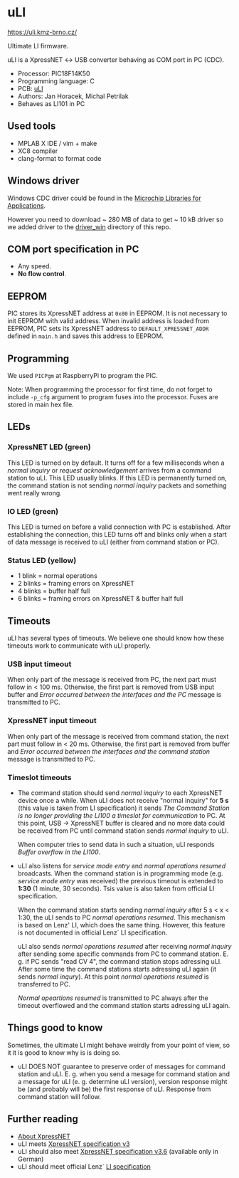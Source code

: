 # uLI

<https://uli.kmz-brno.cz/>

Ultimate LI firmware.

uLI is a XpressNET &#8596; USB converter behaving as COM port in PC (CDC).

* Processor: PIC18F14K50
* Programming language: C
* PCB: [uLI](https://github.com/kmzbrnoI/uLI-pcb)
* Authors: Jan Horacek, Michal Petrilak
* Behaves as LI101 in PC

## Used tools

* MPLAB X IDE / vim + make
* XC8 compiler
* clang-format to format code

## Windows driver

Windows CDC driver could be found in the
[Microchip Libraries for Applications](http://www.microchip.com/mplab/microchip-libraries-for-applications).

However you need to download ~ 280 MB of data to get ~ 10 kB driver so we added
driver to the [driver_win](driver_win/) directory of this repo.

## COM port specification in PC

* Any speed.
* **No flow control**.

## EEPROM

PIC stores its XpressNET address at `0x00` in EEPROM. It is not necessary to
init EEPROM with valid address. When invalid address is loaded from EEPROM,
PIC sets its XpressNET address to `DEFAULT_XPRESSNET_ADDR` defined in `main.h`
and saves this address to EEPROM.

## Programming

We used `PICPgm` at RaspberryPi to program the PIC.

Note: When programming the processor for first time, do not forget to include
`-p_cfg` argument to program fuses into the processor. Fuses are stored in main
hex file.

## LEDs

### XpressNET LED (green)

This LED is turned on by default. It turns off for a few milliseconds when a
*normal inquiry* or *request acknowledgement* arrives from a command station to
uLI. This LED usually blinks. If this LED is permanently turned on, the command
station is not sending *normal inquiry* packets and something went really wrong.

### IO LED (green)

This LED is turned on before a valid connection with PC is established. After
establishing the connection, this LED turns off and blinks only when a start of
data message is received to uLI (either from command station or PC).

### Status LED (yellow)

* 1 blink = normal operations
* 2 blinks = framing errors on XpressNET
* 4 blinks = buffer half full
* 6 blinks = framing errors on XpressNET & buffer half full

## Timeouts

uLI has several types of timeouts. We believe one should know how these timeouts
work to communicate with uLI properly.

### USB input timeout

When only part of the message is received from PC, the next part must follow in
< 100 ms. Otherwise, the first part is removed from USB input buffer and *Error
occurred between the interfaces and the PC* message is transmitted to PC.

### XpressNET input timeout

When only part of the message is received from command station, the next part
must follow in < 20 ms. Otherwise, the first part is removed from buffer and
*Error occurred between the interfaces and the command station* message is
transmitted to PC.

### Timeslot timeouts

* The command station should send *normal inquiry* to each XpressNET device
  once a while. When uLI does not receive "normal inquiry" for **5 s** (this
  value is taken from LI specification) it sends *The Command Station is no
  longer providing the LI100 a timeslot for communication* to PC. At this
  point, USB → XpressNET buffer is cleared and no more data could be received
  from PC until command station sends *normal inquiry* to uLI.

  When computer tries to send data in such a situation, uLI responds
  *Buffer overflow in the LI100*.

* uLI also listens for *service mode entry* and *normal operations resumed*
  broadcasts. When the command station is in programming mode (e.g. *service
  mode entry* was received) the previous timeout is extended to **1:30** (1
  minute, 30 seconds). Tsis value is also taken from official LI specification.

  When the command station starts sending *normal inquiry* after 5 s < x <
  1:30, the uLI sends to PC *normal operations resumed*. This mechanism is
  based on Lenz' LI, which does the same thing. However, this feature is not
  documented in official Lenz` LI specification.

  uLI also sends *normal operations resumed* after receiving *normal inquiry*
  after sending some specific commands from PC to command station. E. g. if PC
  sends "read CV 4", the command station stops adressing uLI. After some time
  the command stations starts adressing uLI again (it sends *normal inqury*).
  At this point *normal operations resumed* is transferred to PC.

  *Normal opeartions resumed* is transmitted to PC always after the timeout
  overflowed and the command station starts adressing uLI again.

## Things good to know

Sometimes, the ultimate LI might behave weirdly from your point of view, so it
it is good to know why is is doing so.

* uLI DOES NOT guarantee to preserve order of messages for command station and
  uLI. E. g. when you send a mesage for command station and a message for uLI
  (e. g. determine uLI version), version response might be (and probably will be)
  the first response of uLI. Response from command station will follow.


## Further reading

* [About XpressNET](http://www.opendcc.de/info/xpressnet/xpressnet_e.html)
* uLI meets [XpressNET specification v3](http://www.lenzusa.com/1newsite1/Manuals/xpressnet.pdf)
* uLI should also meet [XpressNET specification v3.6](http://wiki.rocrail.net/lib/exe/fetch.php?id=xpressnet-en&cache=cache&media=xpressnet:xpressnet-lan-usb-23151-v1.pdf) (available only in German)
* uLI should meet official Lenz` [LI specification](http://www.lenzusa.com/1newsite1/Manuals/LI-USB_XpressNet_Supplement.pdf)
